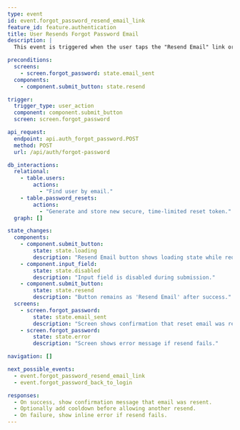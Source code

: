 ```yaml
---
type: event
id: event.forgot_password_resend_email_link
feature_id: feature.authentication
title: User Resends Forgot Password Email
description: |
  This event is triggered when the user taps the "Resend Email" link or button on the Forgot Password screen after a previous attempt to send the reset email failed or timed out. The app resends the password reset request to the backend, which generates a new reset token and sends another password reset email if the email exists in the system.

preconditions:
  screens:
    - screen.forgot_password: state.email_sent
  components:
    - component.submit_button: state.resend

trigger:
  trigger_type: user_action
  component: component.submit_button
  screen: screen.forgot_password

api_request:
  endpoint: api.auth_forgot_password.POST
  method: POST
  url: /api/auth/forgot-password

db_interactions:
  relational:
    - table.users:
        actions:
          - "Find user by email."
    - table.password_resets:
        actions:
          - "Generate and store new secure, time-limited reset token."
  graph: []

state_changes:
  components:
    - component.submit_button:
        state: state.loading
        description: "Resend Email button shows loading state while request is in progress."
    - component.input_field:
        state: state.disabled
        description: "Input field is disabled during submission."
    - component.submit_button:
        state: state.resend
        description: "Button remains as 'Resend Email' after success."
  screens:
    - screen.forgot_password:
        state: state.email_sent
        description: "Screen shows confirmation that reset email was resent."
    - screen.forgot_password:
        state: state.error
        description: "Screen shows error message if resend fails."

navigation: []

next_possible_events:
  - event.forgot_password_resend_email_link
  - event.forgot_password_back_to_login

responses:
  - On success, show confirmation message that email was resent.
  - Optionally add cooldown before allowing another resend.
  - On failure, show inline error if resend fails.
---
```

